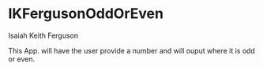 # IKFergusonOddOrEven

Isaiah Keith Ferguson

This App. will have the user provide a number and will ouput where it is odd or even.

